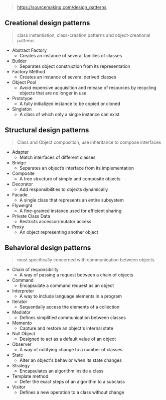 
> https://sourcemaking.com/design_patterns

## Creational design patterns
> class instantiation, class-creation patterns and object-creational patterns

- Abstract Factory
	- Creates an instance of several families of classes
- Builder
	- Separates object construction from its representation
- Factory Method
	- Creates an instance of several derived classes
- Object Pool
	- Avoid expensive acquisition and release of resources by recycling objects that are no longer in use
- Prototype
	- A fully initialized instance to be copied or cloned
- Singleton
	- A class of which only a single instance can exist

## Structural design patterns
> Class and Object composition, use inheritance to compose interfaces
- Adapter
	- Match interfaces of different classes
- Bridge
	- Separates an object’s interface from its implementation
- Composite
	- A tree structure of simple and composite objects
- Decorator
	- Add responsibilities to objects dynamically
- Facade
	- A single class that represents an entire subsystem
- Flyweight
	- A fine-grained instance used for efficient sharing
- Private Class Data
	- Restricts accessor/mutator access
- Proxy
	- An object representing another object

## Behavioral design patterns
> most specifically concerned with communication between objects.
- Chain of responsibility
	- A way of passing a request between a chain of objects
- Command
	- Encapsulate a command request as an object
- Interpreter
	- A way to include language elements in a program
- Iterator
	- Sequentially access the elements of a collection
- Mediator
	- Defines simplified communication between classes
- Memento
	- Capture and restore an object's internal state
- Null Object
	- Designed to act as a default value of an object
- Observer
	- A way of notifying change to a number of classes
- State
	- Alter an object's behavior when its state changes
- Strategy
	- Encapsulates an algorithm inside a class
- Template method
	- Defer the exact steps of an algorithm to a subclass
- Visitor
	- Defines a new operation to a class without change

